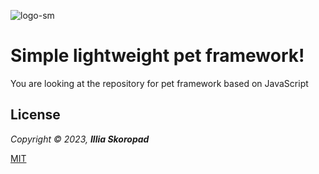 ![logo-sm](https://user-images.githubusercontent.com/37227326/214022694-7da0fa49-9197-4416-b3ae-55830a7dd94d.jpg)
# Simple lightweight pet framework!
You are looking at the repository for pet framework based on JavaScript

## License
*Copyright © 2023, **Illia Skoropad***

[MIT](https://opensource.org/licenses/MIT)
